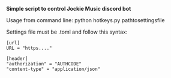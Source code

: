 **Simple script to control Jockie Music discord bot**

Usage from command line: python hotkeys.py pathtosettingsfile

Settings file must be .toml and follow this syntax:

    [url]
    URL = "https...."

    [header]
    "authorization" = "AUTHCODE"
    "content-type" = "application/json"
